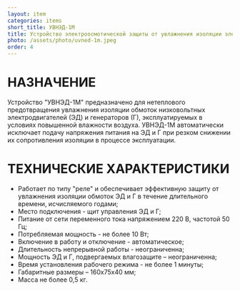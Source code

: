 ```yaml
---
layout: item
categories: items
short_title: УВНЭД-1М
title: Устройство электроосмотической защиты от увлажнения изоляции электродвигателей на напряжение 380 В с системой предотвращения возможности включения электродвигателя при резком снижении сопротивления изоляции
photo: /assets/photo/uvned-1m.jpeg
order: 4
---
```


# НАЗНАЧЕНИЕ

Устройство "УВНЭД-1М" предназначено для нетеплового предотвращения увлажнения изоляции обмоток низковольтных электродвигателей (ЭД) и генераторов (Г), эксплуатируемых в условиях повышенной влажности воздуха.
УВНЭД-1М автоматически исключает подачу напряжения питания на ЭД и Г при резком снижении их сопротивления изоляции в процессе эксплуатации.

# ТЕХНИЧЕСКИЕ ХАРАКТЕРИСТИКИ
- Работает по типу "реле" и обеспечивает эффективную защиту от увлажнения изоляции обмоток ЭД и Г в течение длительного времени, исчисляемого годами;
- Место подключения - щит управления ЭД и Г;
- Питание от сети переменного тока напряжением 220 В, частотой 50 Гц;
- Потребляемая мощность - не более 10 Вт;
- Включение в работу и отключение - автоматическое;
- Длительность непрерывной работы - неограниченна;
- Мощность ЭД и Г, подвергаемых влагозащите – неограниченна;
- Время установления рабочего режима - не более 1 минуты;
- Габаритные размеры – 160х75х40 мм;
- Масса не более 0,5 кг.
